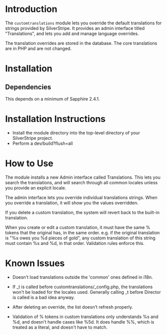 Introduction
============

The `customtranslations` module lets you override the default translations for strings provided by SilverStripe. It
provides an admin interface titled "Translations", and lets you add and manage language overrides.

The translation overrides are stored in the database. The core translations are in PHP and are not changed.

Installation
============

Dependencies
------------
This depends on a minimum of Sapphire 2.4.1.

Installation Instructions
=========================
* Install the module directory into the top-level directory of your SilverStripe project.
* Perform a dev/build?flush=all


How to Use
==========
The module installs a new Admin interface called Translations. This lets you search the translations, and will search
through all common locales unless you provide an explicit locale.

The admin interface lets you override individual translations strings. When you override a translation, it will show
you the values overridden.

If you delete a custom translation, the system will revert back to the built-in translation.

When you create or edit a custom translation, it must have the same % tokens that the original has, in the same order.
e.g. if the original translation is "%s owes you %d pieces of gold", any custom translation of this string must
contain %s and %d, in that order. Validation rules enforce this.

Known Issues
============

* Doesn't load translations outside the 'common' ones defined in i18n.

* If _t is called before customtranslations/_config.php, the translations won't be loaded for the locales used. Generally
  calling _t before Director is called is a bad idea anyway.

* After deleting an override, the list doesn't refresh properly.

* Validation of % tokens in custom translations only understands %s and %d, and doesn't handle cases like %5d. It does
  handle %%, which is treated as a literal, and doesn't have to match.
